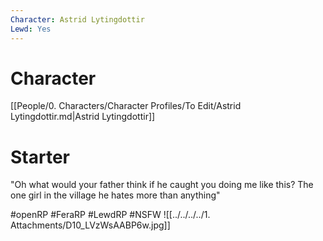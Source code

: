 ```yaml
---
Character: Astrid Lytingdottir
Lewd: Yes
---
```

# Character
[[People/0. Characters/Character Profiles/To Edit/Astrid Lytingdottir.md|Astrid Lytingdottir]]

# Starter
"Oh what would your father think if he caught you doing me like this? The one girl in the village he hates more than anything"

#openRP #FeraRP #LewdRP #NSFW
![[../../../../1. Attachments/D10_LVzWsAABP6w.jpg]]